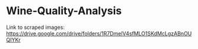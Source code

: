 # Wine-Quality-Analysis
Link to scraped images:
https://drive.google.com/drive/folders/1R7DmelV4sfMLO1SKdMcLgzABnOUQIYKr
